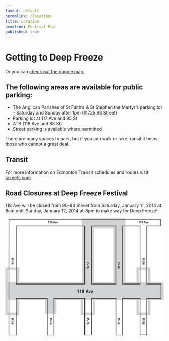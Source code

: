 ```yaml
---
layout: default
permalink: /location/
title: Location
headline: Festival Map
published: true
---
```


# Getting to Deep Freeze

<!-- Discover all the great Deep Freeze venues on the map below, or download a copy of our program. You can find the map on pages 24-25 of the program. -->

Or you can [check out the google map.](http://goo.gl/maps/H2Cxk)

## The following areas are available for public parking:

- The Anglican Parishes of St Faith’s & St Stephen the Martyr’s parking lot – Saturday and Sunday after 1pm (11725 93 Street)
- Parking lot at 117 Ave and 95 St
- ATB (118 Ave and 88 St)
- Street parking is available where permitted

There are many spaces to park, but if you can walk or take transit it helps those who cannot a great deal.

## Transit

For more information on Edmonton Transit schedules and routes visit [takeets.com](takeets.com)

## Road Closures at Deep Freeze Festival

118 Ave will be closed from 90-94 Street from Saturday, January 11, 2014 at 8am until Sunday, January 12, 2014 at 8pm to make way for Deep Freeze!

![DF2014-roadclosure.png](/uploads/DF2014-roadclosure.png)
